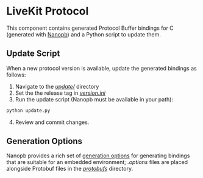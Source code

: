 # LiveKit Protocol

This component contains generated Protocol Buffer bindings for C (generated with [Nanopb](https://jpa.kapsi.fi/nanopb/docs/)) and a Python script to update them.

## Update Script

When a new protocol version is available, update the generated bindings as follows:
1. Navigate to the [*update/*](./update/) directory
2. Set the the release tag in [*version.ini*](./update/version.ini)
3. Run the update script (Nanopb must be available in your path):
```sh
python update.py
```
4. Review and commit changes.

## Generation Options

Nanopb provides a rich set of [generation options](https://jpa.kapsi.fi/nanopb/docs/reference.html#generator-options) for generating  bindings that are suitable for an embedded environment; *.options* files are placed alongside Protobuf files in the [*protobufs*](./protobufs/) directory.
